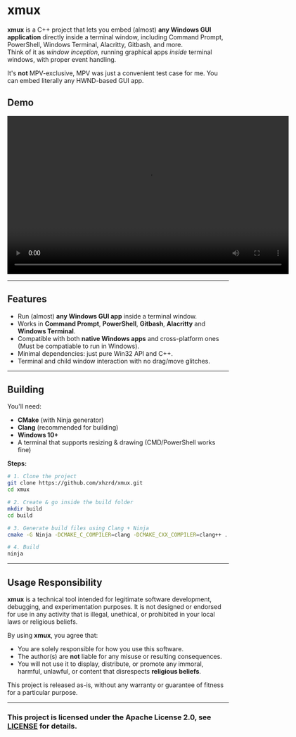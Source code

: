# xmux

**xmux** is a C++ project that lets you embed (almost) **any Windows GUI application** directly inside a terminal window, including Command Prompt, PowerShell, Windows Terminal, Alacritty, Gitbash, and more.  
Think of it as *window inception*, running graphical apps *inside* terminal windows, with proper event handling.

It's **not** MPV-exclusive, MPV was just a convenient test case for me. You can embed literally any HWND-based GUI app.

## Demo

<video width="640" height="360" controls>
  <source src="https://github.com/xhzrd/xmux/blob/main/demos/xmux-mpv-demo_github.mp4" type="video/mp4" />
  Your browser does not support the video tag.
</video>

---

## Features

- Run (almost) **any Windows GUI app** inside a terminal window.
- Works in **Command Prompt**, **PowerShell**, **Gitbash**, **Alacritty** and **Windows Terminal**.
- Compatible with both **native Windows apps** and cross-platform ones (Must be compatiable to run in Windows).
- Minimal dependencies: just pure Win32 API and C++.
- Terminal and child window interaction with no drag/move glitches.

---

## Building

You'll need:

- **CMake** (with Ninja generator)
- **Clang** (recommended for building)
- **Windows 10+**
- A terminal that supports resizing & drawing (CMD/PowerShell works fine)

**Steps:**
```bash
# 1. Clone the project
git clone https://github.com/xhzrd/xmux.git
cd xmux

# 2. Create & go inside the build folder
mkdir build
cd build

# 3. Generate build files using Clang + Ninja
cmake -G Ninja -DCMAKE_C_COMPILER=clang -DCMAKE_CXX_COMPILER=clang++ ..

# 4. Build
ninja
```

---

## Usage Responsibility

**xmux** is a technical tool intended for legitimate software development, debugging, and experimentation purposes.
It is not designed or endorsed for use in any activity that is illegal, unethical, or prohibited in your local laws or religious beliefs.

By using **xmux**, you agree that:

* You are solely responsible for how you use this software.
* The author(s) are **not** liable for any misuse or resulting consequences.
* You will not use it to display, distribute, or promote any immoral, harmful, unlawful, or content that disrespects **religious beliefs**.

This project is released as-is, without any warranty or guarantee of fitness for a particular purpose.

---

### This project is licensed under the Apache License 2.0, see [LICENSE](LICENSE) for details.